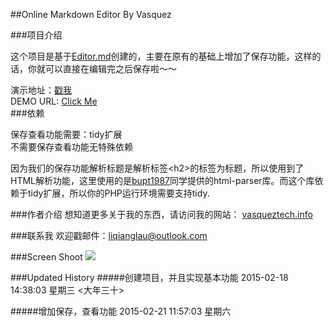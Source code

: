 ##Online Markdown Editor By Vasquez

###项目介绍

这个项目是基于[Editor.md](https://pandao.github.io/editor.md/examples/index.html "Editor.md")创建的，主要在原有的基础上增加了保存功能，这样的话，你就可以直接在编辑完之后保存啦～～

演示地址：[戳我](http://liqianglau.duapp.com/markdown/ "戳我")<br/>
DEMO URL: [Click Me](http://liqianglau.duapp.com/markdown/ "Click Me")<br/>
###依赖

保存查看功能需要：tidy扩展<br/>
不需要保存查看功能无特殊依赖

因为我们的保存功能解析标题是解析标签&lt;h2&gt;的标签为标题，所以使用到了HTML解析功能，这里使用的是[bupt1987](https://github.com/bupt1987/HtmlParser "bupt1987")同学提供的html-parser库。而这个库依赖于tidy扩展，所以你的PHP运行环境需要支持tidy.

###作者介绍
想知道更多关于我的东西，请访问我的网站：   [vasqueztech.info](http://vasqueztech.info "vasqueztech.info")

###联系我
欢迎戳邮件：liqianglau@outlook.com


###Screen Shoot
![](https://github.com/luke0922/MarkdownEditor/blob/master/Screenshoot.jpg)

###Updated History
#####创建项目，并且实现基本功能
	2015-02-18 14:38:03 星期三 <大年三十>
	
#####增加保存，查看功能
	2015-02-21 11:57:03 星期六 
